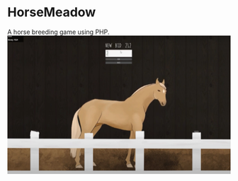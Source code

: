 # HorseMeadow
 A horse breeding game using PHP.
![auction](https://github.com/JeffcoatDesign/HorseMeadow/blob/876dbb12c29725b64c7c7e85af77605ecf72a9c2/Readme/auction.png)
